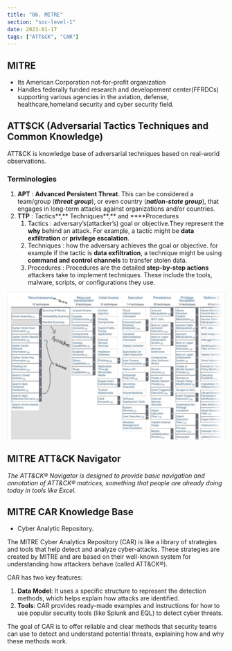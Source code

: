 ```yaml
---
title: "06. MITRE"
section: "soc-level-1"
date: 2023-01-17
tags: ["ATT&CK", "CAR"]
---
```


## MITRE

- Its American Corporation not-for-profit organization
- Handles federally funded research and developement center(FFRDCs) supporting various agencies in the aviation, defense, healthcare,homeland security and cyber security field.

## ATT$CK (Adversarial Tactics Techniques and Common Knowledge)

ATT&CK is knowledge base of adversarial techniques based on real-world observations.

### Terminologies

1. **APT** : **Advanced Persistent Threat**. This can be considered a team/group (_**threat group**_), or even country (_**nation-state group**_), that engages in long-term attacks against organizations and/or countries.
2. **TTP** : Tactics**,** Techniques**,** and ****Procedures
    1. Tactics : adversary’s(attacker’s) goal or objective.They represent the **why** behind an attack. For example, a tactic might be **data exfiltration** or **privilege escalation**.
    2. Techniques : how the adversary achieves the goal or objective. for example if the tactic is **data exfiltration**, a technique might be using **command and control channels** to transfer stolen data.
    3. Procedures : Procedures are the detailed **step-by-step actions** attackers take to implement techniques. These include the tools, malware, scripts, or configurations they use.


![mitre.jpg](media/mitre.jpg)

## MITRE ATT&CK Navigator

_The ATT&CK® Navigator is designed to provide basic navigation and annotation of ATT&CK® matrices, something that people are already doing today in tools like Excel._

## MITRE CAR Knowledge Base

- Cyber Analytic Repository.

The MITRE Cyber Analytics Repository (CAR) is like a library of strategies and tools that help detect and analyze cyber-attacks. These strategies are created by MITRE and are based on their well-known system for understanding how attackers behave (called ATT&CK®).

CAR has two key features:

1. **Data Model**: It uses a specific structure to represent the detection methods, which helps explain how attacks are identified.
2. **Tools**: CAR provides ready-made examples and instructions for how to use popular security tools (like Splunk and EQL) to detect cyber threats.

The goal of CAR is to offer reliable and clear methods that security teams can use to detect and understand potential threats, explaining how and why these methods work.